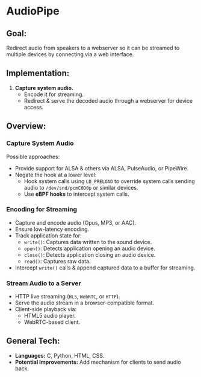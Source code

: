 # AudioPipe

## Goal:
Redirect audio from speakers to a webserver so it can be streamed to multiple devices by connecting via a web interface.

## Implementation:
1. **Capture system audio.**
   - Encode it for streaming.
   - Redirect & serve the decoded audio through a webserver for device access.

## Overview:
### **Capture System Audio**
Possible approaches:
- Provide support for ALSA & others via ALSA, PulseAudio, or PipeWire.
- Negate the hook at a lower level:
  - Hook system calls using `LD_PRELOAD` to override system calls sending audio to `/dev/snd/pcmC0D0p` or similar devices.
  - Use **eBPF hooks** to intercept system calls.

### **Encoding for Streaming**
- Capture and encode audio (Opus, MP3, or AAC).
- Ensure low-latency encoding.
- Track application state for:
  - `write()`: Captures data written to the sound device.
  - `open()`: Detects application opening an audio device.
  - `close()`: Detects application closing an audio device.
  - `read()`: Captures raw data.
- Intercept `write()` calls & append captured data to a buffer for streaming.

### **Stream Audio to a Server**
- HTTP live streaming (`HLS`, `WebRTC`, or `HTTP`).
- Serve the audio stream in a browser-compatible format.
- Client-side playback via:
  - HTML5 audio player.
  - WebRTC-based client.

## General Tech:
- **Languages:** C, Python, HTML, CSS.
- **Potential Improvements:** Add mechanism for clients to send audio back.

